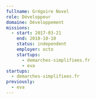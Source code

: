 ```yaml
---
fullname: Grégoire Novel
role: Développeur
domaine: Développement
missions:
  - start: 2017-03-21
    end: 2018-10-10
    status: independent
    employer: octo
    startups:
      - demarches-simplifiees.fr
      - eva
startups:
  - demarches-simplifiees.fr
previously:
  - eva
---
```

